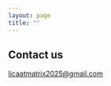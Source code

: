 ```yaml
---
layout: page
title: ""
---
```


## Contact us

<a href="mailto: licaatmatrix2025@gmail.com"> licaatmatrix2025@gmail.com </a>
